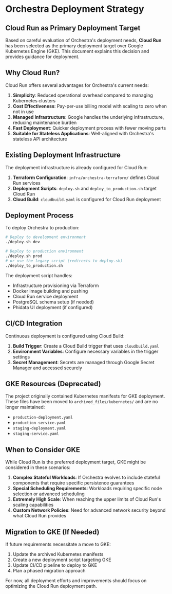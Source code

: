 # Orchestra Deployment Strategy

## Cloud Run as Primary Deployment Target

Based on careful evaluation of Orchestra's deployment needs, **Cloud Run** has been selected as the primary deployment target over Google Kubernetes Engine (GKE). This document explains this decision and provides guidance for deployment.

## Why Cloud Run?

Cloud Run offers several advantages for Orchestra's current needs:

1. **Simplicity**: Reduced operational overhead compared to managing Kubernetes clusters
2. **Cost Effectiveness**: Pay-per-use billing model with scaling to zero when not in use
3. **Managed Infrastructure**: Google handles the underlying infrastructure, reducing maintenance burden
4. **Fast Deployment**: Quicker deployment process with fewer moving parts
5. **Suitable for Stateless Applications**: Well-aligned with Orchestra's stateless API architecture

## Existing Deployment Infrastructure

The deployment infrastructure is already configured for Cloud Run:

1. **Terraform Configuration**: `infra/orchestra-terraform/` defines Cloud Run services
2. **Deployment Scripts**: `deploy.sh` and `deploy_to_production.sh` target Cloud Run
3. **Cloud Build**: `cloudbuild.yaml` is configured for Cloud Run deployment

## Deployment Process

To deploy Orchestra to production:

```bash
# Deploy to development environment
./deploy.sh dev

# Deploy to production environment
./deploy.sh prod
# or use the legacy script (redirects to deploy.sh)
./deploy_to_production.sh
```

The deployment script handles:
- Infrastructure provisioning via Terraform
- Docker image building and pushing
- Cloud Run service deployment
- PostgreSQL schema setup (if needed)
- Phidata UI deployment (if configured)

## CI/CD Integration

Continuous deployment is configured using Cloud Build:

1. **Build Trigger**: Create a Cloud Build trigger that uses `cloudbuild.yaml`
2. **Environment Variables**: Configure necessary variables in the trigger settings
3. **Secret Management**: Secrets are managed through Google Secret Manager and accessed securely

## GKE Resources (Deprecated)

The project originally contained Kubernetes manifests for GKE deployment. These files have been moved to `archived_files/kubernetes/` and are no longer maintained:

- `production-deployment.yaml`
- `production-service.yaml`
- `staging-deployment.yaml`
- `staging-service.yaml`

## When to Consider GKE

While Cloud Run is the preferred deployment target, GKE might be considered in these scenarios:

1. **Complex Stateful Workloads**: If Orchestra evolves to include stateful components that require specific persistence guarantees
2. **Special Scheduling Requirements**: Workloads requiring specific node selection or advanced scheduling
3. **Extremely High Scale**: When reaching the upper limits of Cloud Run's scaling capabilities
4. **Custom Network Policies**: Need for advanced network security beyond what Cloud Run provides

## Migration to GKE (If Needed)

If future requirements necessitate a move to GKE:

1. Update the archived Kubernetes manifests
2. Create a new deployment script targeting GKE
3. Update CI/CD pipeline to deploy to GKE
4. Plan a phased migration approach

For now, all deployment efforts and improvements should focus on optimizing the Cloud Run deployment path.
